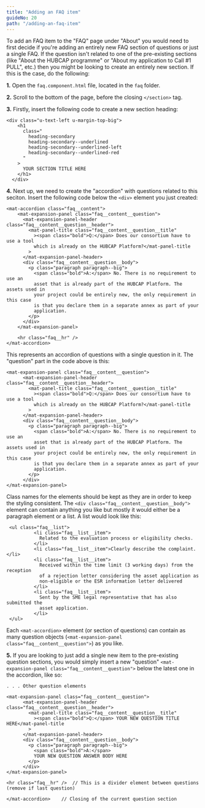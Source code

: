 ```yaml
---
title: "Adding an FAQ item"
guideNo: 20
path: "/adding-an-faq-item"
---
```


To add an FAQ item to the "FAQ" page under "About" you would need to first decide if you're adding an entirely new FAQ section of questions or just a single FAQ. If the question isn't related to one of the pre-existing sections (like "About the HUBCAP programme" or "About my application to Call #1 PULL", etc.) then you might be looking to create an entirely new section. If this is the case, do the following:

**1.** Open the `faq.component.html` file, located in the `faq` folder.

**2.** Scroll to the bottom of the page, before the closing `</section>` tag.

**3.** Firstly, insert the following code to create a new section heading:

```
<div class="u-text-left u-margin-top-big">
    <h1
      class="
        heading-secondary
        heading-secondary--underlined
        heading-secondary--underlined-left
        heading-secondary--underlined-red
      "
    >
      YOUR SECTION TITLE HERE
    </h1>
  </div>
```

**4.** Next up, we need to create the "accordion" with questions related to this seciton. Insert the following code below the `<div>` element you just created:

```
<mat-accordion class="faq__content">
    <mat-expansion-panel class="faq__content__question">
      <mat-expansion-panel-header class="faq__content__question__header">
        <mat-panel-title class="faq__content__question__title"
          ><span class="bold">Q:</span> Does our consortium have to use a tool
          which is already on the HUBCAP Platform?</mat-panel-title
        >
      </mat-expansion-panel-header>
      <div class="faq__content__question__body">
        <p class="paragraph paragraph--big">
          <span class="bold">A:</span> No. There is no requirement to use an
          asset that is already part of the HUBCAP Platform. The assets used in
          your project could be entirely new, the only requirement in this case
          is that you declare them in a separate annex as part of your
          application.
        </p>
      </div>
    </mat-expansion-panel>

    <hr class="faq__hr" />
</mat-accordion>
```

This represents an accordion of questions with a single question in it. The "question" part in the code above is this:

```
<mat-expansion-panel class="faq__content__question">
      <mat-expansion-panel-header class="faq__content__question__header">
        <mat-panel-title class="faq__content__question__title"
          ><span class="bold">Q:</span> Does our consortium have to use a tool
          which is already on the HUBCAP Platform?</mat-panel-title
        >
      </mat-expansion-panel-header>
      <div class="faq__content__question__body">
        <p class="paragraph paragraph--big">
          <span class="bold">A:</span> No. There is no requirement to use an
          asset that is already part of the HUBCAP Platform. The assets used in
          your project could be entirely new, the only requirement in this case
          is that you declare them in a separate annex as part of your
          application.
        </p>
      </div>
</mat-expansion-panel>
```

Class names for the elements should be kept as they are in order to keep the styling consistent. The `<div class="faq__content__question__body">` element can contain anything you like but mostly it would either be a paragraph element or a list. A list would look like this:

```
 <ul class="faq__list">
          <li class="faq__list__item">
            Related to the evaluation process or eligibility checks.
          </li>
          <li class="faq__list__item">Clearly describe the complaint.</li>
          <li class="faq__list__item">
            Received within the time limit (3 working days) from the reception
            of a rejection letter considering the asset application as
            non-eligible or the ESR information letter delivered
          </li>
          <li class="faq__list__item">
            Sent by the SME legal representative that has also submitted the
            asset application.
          </li>
 </ul>
```

Each `<mat-accordion>` element (or section of questions) can contain as many question objects (`<mat-expansion-panel class="faq__content__question">`) as you like.

**5.** If you are looking to just add a single new item to the pre-existing question sections, you would simply insert a new "question" `<mat-expansion-panel class="faq__content__question">` below the latest one in the accordion, like so:

```
. . . Other question elements

<mat-expansion-panel class="faq__content__question">
      <mat-expansion-panel-header class="faq__content__question__header">
        <mat-panel-title class="faq__content__question__title"
          ><span class="bold">Q:</span> YOUR NEW QUESTION TITLE HERE</mat-panel-title
        >
      </mat-expansion-panel-header>
      <div class="faq__content__question__body">
        <p class="paragraph paragraph--big">
          <span class="bold">A:</span>
          YOUR NEW QUESTION ANSWER BODY HERE
        </p>
      </div>
</mat-expansion-panel>

<hr class="faq__hr" />  // This is a divider element between questions (remove if last question)

</mat-accordion>    // Closing of the current question section
```

